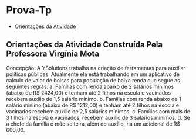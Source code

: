 <h1> Prova-Tp </h1>

* [Orientações da Atividade](#Orientações-da-Atividade-Construída-Pela-Professora-Virgínia-Mota)
<h2 name = Orientações-da-Atividade-Construída-Pela-Professora-Virgínia-Mota >Orientações da Atividade Construída Pela Professora Virgínia Mota</h2>

Concepção: A YSolutions trabalha na criação de ferramentas para auxiliar políticas
públicas. Atualmente ela está trabalhando em um aplicativo de cálculo de valor de
bolsas para população de baixa renda que segue as seguintes regras:
a. Famílias com renda abaixo de 2 salários mínimos (abaixo de R$ 2424,00) e
tenham até 2 filhos na escola e vacinados recebem auxílio de 1,5 salário
mínimo.
b. Famílias com renda abaixo de 1 salário mínimo (abaixo de R$ 1212,00) e
tenham até 2 filhos na escola e vacinados recebem auxílio de 2,5 salários
mínimos.
c. Famílias com mais de 3 filhos na escola e vacinados, recebem auxílio de 3
salários mínimos.
d. Se a chefe da família é mãe solteira, além do auxílio, há um adicional de R$
600,00.
